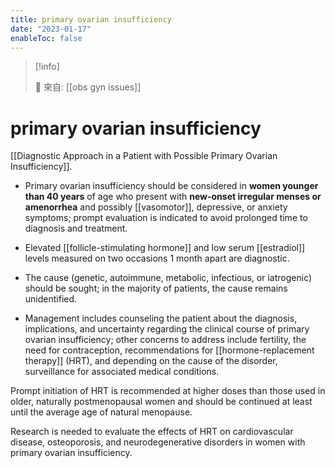 ```yaml
---
title: primary ovarian insufficiency
date: "2023-01-17"
enableToc: false
---
```


> [!info]
>
> 🌱 來自: [[obs gyn issues]]

# primary ovarian insufficiency

[[Diagnostic Approach in a Patient with Possible Primary Ovarian Insufficiency]].

- Primary ovarian insufficiency should be considered in **women younger than 40 years** of age who present with **new-onset irregular menses or amenorrhea** and possibly [[vasomotor]], depressive, or anxiety symptoms; prompt evaluation is indicated to avoid prolonged time to diagnosis and treatment.

- Elevated [[follicle-stimulating hormone]] and low serum [[estradiol]] levels measured on two occasions 1 month apart are diagnostic.

- The cause (genetic, autoimmune, metabolic, infectious, or iatrogenic) should be sought; in the majority of patients, the cause remains unidentified.

- Management includes counseling the patient about the diagnosis, implications, and uncertainty regarding the clinical course of primary ovarian insufficiency; other concerns to address include fertility, the need for contraception, recommendations for [[hormone-replacement therapy]] (HRT), and depending on the cause of the disorder, surveillance for associated medical conditions.

Prompt initiation of HRT is recommended at higher doses than those used in older, naturally postmenopausal women and should be continued at least until the average age of natural menopause.

Research is needed to evaluate the effects of HRT on cardiovascular disease, osteoporosis, and neurodegenerative disorders in women with primary ovarian insufficiency.
